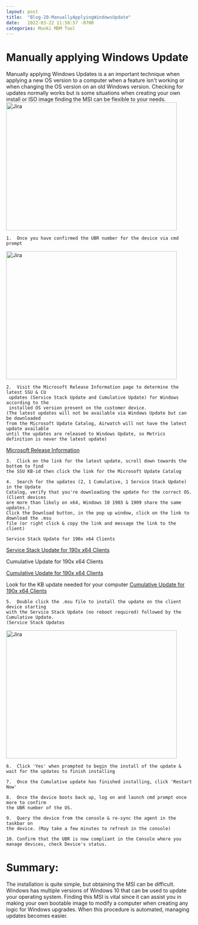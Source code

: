 ```yaml
---
layout: post
title:  "Blog-20-ManuallyApplyingWindowsUpdate"
date:   2022-03-22 11:58:57 -0700
categories: Munki MDM Tool
---
```


<h1>Manually applying Windows Update</h1>
Manually applying Windows Updates is a an important technique when applying a new OS version to a computer when a feature isn't working or when changing the OS version on an old Windows version. Checking for updates normally works but is some situations when creating your own install or ISO image finding the MSI can be flexible to your needs.

<img src="https://content.nexus.support.com/5b557b9559124044bb566bfc31a09c80/0556b9909c0511e98985a7546c04184c.svg" alt="Jira" width="460" height="345">

    1.	Once you have confirmed the UBR number for the device via cmd prompt 

<img src="https://upload.wikimedia.org/wikipedia/commons/b/b3/Command_Prompt_on_Windows_10_RTM.png" alt="Jira" width="460" height="345">

    2.	Visit the Microsoft Release Information page to determine the latest SSU & CU
     updates (Service Stack Update and Cumulative Update) for Windows according to the 
     installed OS version present on the customer device.
    (The latest updates will not be available via Windows Update but can be downloaded 
    from the Microsoft Update Catalog, Airwatch will not have the latest update available 
    until the updates are released to Windows Update, so Metrics definition is never the latest update)
    
<a href="https://docs.microsoft.com/en-us/windows/release-health/release-information">Microsoft Release Information</a>

    3.	Click on the link for the latest update, scroll down towards the bottom to find 
    the SSU KB-id then click the link for the Microsoft Update Catalog
    
    4.	Search for the updates (2, 1 Cumulative, 1 Service Stack Update) in the Update 
    Catalog, verify that you're downloading the update for the correct OS. (Client devices 
    are more than likely on x64, Windows 10 1903 & 1909 share the same updates.)
    Click the Download button, in the pop up window, click on the link to download the .msu 
    file (or right click & copy the link and message the link to the client)

    Service Stack Update for 190x x64 Clients

<a href="https://docs.microsoft.com/en-us/windows/deployment/update/servicing-stack-updates">Service Stack Update for 190x x64 Clients</a>

Cumulative Update for 190x x64 Clients

<a href="https://support.microsoft.com/en-us/topic/april-12-2022-kb5012599-os-builds-19042-1645-19043-1645-and-19044-1645-548cc67c-7f12-46fd-878e-589ba81ac2f5">Cumulative Update for 190x x64 Clients</a>

Look for the KB update needed for your computer
<a href="https://www.catalog.update.microsoft.com/Search.aspx?q=KB5012599">Cumulative Update for 190x x64 Clients</a>

    5.	Double click the .msu file to install the update on the client device starting 
    with the Service Stack Update (no reboot required) followed by the Cumulative Update.
    (Service Stack Updates 
<img src="https://www.partitionwizard.com/images/uploads/articles/2022/01/download-windows-10-updates-manually/download-windows-10-updates-manually-thumbnail.jpg" alt="Jira" width="460" height="345">


    6.	Click 'Yes' when prompted to begin the install of the update & wait for the updates to finish installing
      
    7.	Once the Cumulative update has finished installing, click 'Restart Now'
    
    8.	Once the device boots back up, log on and launch cmd prompt once more to confirm 
    the UBR number of the OS.
    
    9.	Query the device from the console & re-sync the agent in the taskbar on 
    the device. (May take a few minutes to refresh in the console)
        
    10.	Confirm that the UBR is now compliant in the Console where you manage devices, check Device's status.

<h1>Summary: </h1>
The installation is quite simple, but obtaining the MSI can be difficult. Windows has multiple versions of Windows 10 that can be used to update your operating system. Finding this MSI is vital since it can assist you in making your own bootable image to modify a computer when creating any logic for Windows upgrades. When this procedure is automated, managing updates becomes easier.